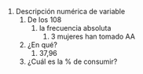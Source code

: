 1. Descripción numérica de variable
	1. De los 108
		1. la frecuencia absoluta
			1. 3 mujeres han tomado AA
	2. ¿En qué?
		1. 37,96
	3. ¿Cuál es la % de consumir?
